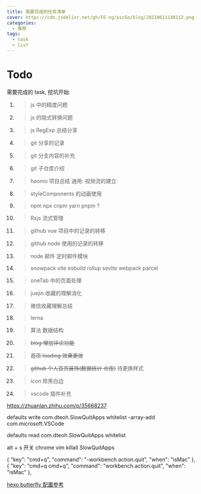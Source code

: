 ```yaml
---
title: 需要完成的任务清单
cover: https://cdn.jsdelivr.net/gh/FE-ng/picGo/blog/20210611140112.png
categories:
  - 推荐
tags:
  - task
  - list
---
```


# Todo

需要完成的 task, 挖坑开始:

1. > js 中的精度问题
2. > js 的隐式转换问题
3. > js RegExp 总结分享
4. > git 分享的记录
5. > git 分支内容的补充
6. > git 子仓库介绍
7. > haomo 项目总结 通用: 视频流的建立
8. > styleComponents 的动画使用
9. > npm npx cnpm yarn pnpm ?
10. > Rxjs 流式管理
11. > github vue 项目中的记录的转移
12. > github node 使用的记录的转移
13. > node 邮件 定时邮件模块
14. > snowpack vite esbuild rollup sevlte webpack parcel
15. > oneTab 中的页面处理
16. > juejin 收藏的理解消化
17. > 微信收藏理解总结
18. > lerna
19. > 算法 数据结构
20. > ~~blog 增加评论功能~~
21. > ~~首页 loading 效果更改~~
22. > ~~github 个人首页装饰(数据统计 仓库)~~ 待更换样式
23. > icon 除黑白边
24. > vscode 插件补充

https://zhuanlan.zhihu.com/p/35668237

defaults write com.dteoh.SlowQuitApps whitelist -array-add com.microsoft.VSCode

defaults read com.dteoh.SlowQuitApps whitelist

alt + s 开关 chrome vim
killall SlowQuitApps

{ "key": "cmd+q", "command": "-workbench.action.quit", "when": "isMac" },
{ "key": "cmd+q cmd+q", "command": "workbench.action.quit", "when": "isMac" },

[hexo butterfly 配置参考](https://www.yuandongbin.site/2019/12/08/butterfly%E4%B8%BB%E9%A2%98/)

